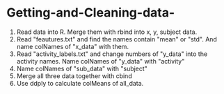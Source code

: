 # Getting-and-Cleaning-data-

1. Read data into R. Merge them with rbind into x, y, subject data.
2. Read "feautures.txt" and find the names contain "mean" or "std". And name colNames of "x_data" with them.
3. Read "activity_labels.txt" and change numbers of "y_data" into the activity names. Name colNames of "y_data" with "activity"
4. Name colNames of "sub_data" with "subject"
5. Merge all three data together with cbind
6. Use ddply to calculate colMeans of all_data.